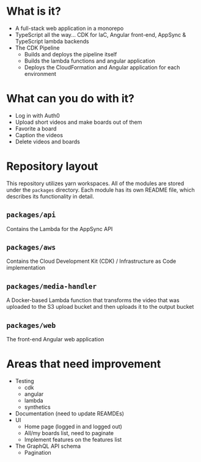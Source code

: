 # What is it?
- A full-stack web application in a monorepo
- TypeScript all the way... CDK for IaC, Angular front-end, AppSync & TypeScript lambda backends
- The CDK Pipeline
  - Builds and deploys the pipeline itself
  - Builds the lambda functions and angular application
  - Deploys the CloudFormation and Angular application for each environment

# What can you do with it?
- Log in with Auth0
- Upload short videos and make boards out of them
- Favorite a board
- Caption the videos
- Delete videos and boards

# Repository layout
This repository utilizes yarn workspaces. All of the modules are stored under the `packages` directory. Each module has its own README file, which describes its functionality in detail.

## `packages/api`
Contains the Lambda for the AppSync API

## `packages/aws`
Contains the Cloud Development Kit (CDK) / Infrastructure as Code implementation

## `packages/media-handler`
A Docker-based Lambda function that transforms the video that was uploaded to the S3 upload bucket and then uploads it to the output bucket

## `packages/web`
The front-end Angular web application

# Areas that need improvement
- Testing
  - cdk
  - angular
  - lambda
  - synthetics
- Documentation (need to update REAMDEs)
- UI
  - Home page (logged in and logged out)
  - All/my boards list, need to paginate
  - Implement features on the features list
- The GraphQL API schema
  - Pagination